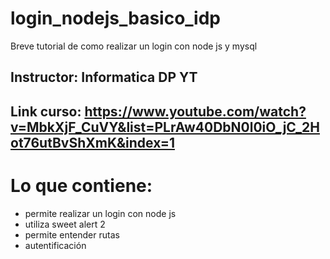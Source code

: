 # login_nodejs_basico_idp
Breve tutorial de como realizar un login con node js y mysql

## Instructor: Informatica DP YT
## Link curso: https://www.youtube.com/watch?v=MbkXjF_CuVY&list=PLrAw40DbN0l0iO_jC_2Hot76utBvShXmK&index=1

# Lo que contiene:
- permite realizar un login con node js
- utiliza sweet alert 2
- permite entender rutas
- autentificación
